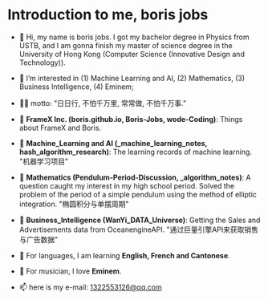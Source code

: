 # Introduction to me, boris jobs
- 👋 Hi, my name is boris jobs. I got my bachelor degree in Physics from USTB, and I am gonna finish my master of science degree in the University of Hong Kong (Computer Science (Innovative Design and Technology)). 
- 👀 I’m interested in (1) Machine Learning and AI, (2) Mathematics, (3) Business Intelligence, (4) Eminem;
- 👨‍🚀 motto: "日日行, 不怕千万里, 常常做, 不怕千万事."

- 🚀 **FrameX Inc. (boris.github.io, Boris-Jobs, wode-Coding)**: Things about FrameX and Boris.

- 🚀 **Machine_Learning and AI (_machine_learning_notes, hash_algorithm_research)**: The learning records of machine learning. "机器学习项目"

- 🚀 **Mathematics (Pendulum-Period-Discussion, _algorithm_notes)**: A question caught my interest in my high school period. Solved the problem of the period of a simple pendulum using the method of elliptic integration. "椭圆积分与单摆周期"

- 🚀 **Business_Intelligence (WanYi_DATA_Universe)**: Getting the Sales and Advertisements data from OceanengineAPI. "通过巨量引擎API来获取销售与广告数据"






- 💞️ For languages, I am learning **English, French and Cantonese**.

- 💞️ For musician, I love **Eminem**.

- 📫 here is my e-mail: 1322553126@qq.com

<!---
Boris-Jobs/Boris-Jobs is a ✨ special ✨ repository because its `README.md` (this file) appears on your GitHub profile.
You can click the Preview link to take a look at your changes.
--->




